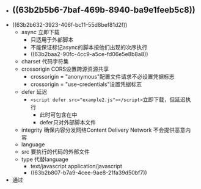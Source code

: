 - ## ((63b2b5b6-7baf-469b-8940-ba9e1feeb5c8))
- ((63b2b632-3923-406f-bc11-55d8bef81d2f))
	- async 立即下载
		- 只适用于外部脚本
		- 不能保证标记async的脚本按他们出现的次序执行
		- ((63b2baa2-90fc-4cc9-a5ce-fd06e5e8b8a8))
	- charset 代码字符集
	- crossorigin CORS设置跨源资源共享
		- crossorigin = "anonymous"配置文件请求不必设置凭据标志
		- crossorigin = "use-credentials"设置凭据标志
	- defer 延迟
		- `<script defer src="example2.js"></script>`立即下载，但延迟执行
			- 此时可包含在<head>中
			- defer只对外部脚本文件
	- integrity 确保内容分发网络Content Delivery Network 不会提供恶意内容
	- language
	- src 要执行的代码的外部文件
	- type 代替language
		- text/javascript application/javascript
		- ((63b2b807-b7a9-4cee-9ae8-21fa39d50bf7))
- 通过<script>
	- ((63b2b848-1988-4c32-898c-f89dcc2d7705))
		- ((63b2b882-4075-4556-8e7e-c0b775e7fce4))
	- ((63b2b852-0d55-451f-90c1-664c6c8d3b89))
		- `<script src = ""example.js"/>`
	- ((63b2b945-51a9-4d19-83ea-b59de7a0419e))
- 动态加载脚本
	- ```
	  let script = document.createElement('script');
	  script.src = 'gibberish.js';
	  document.head.appendChild(script);
	  //默认以异步加载，相当于添加了async
	  ```
	- ```
	  //明确设置问同步加载
	  let script = document.createElement('script');
	  script.src = 'gibberish.js';
	  script.async = false;
	  document.head.appendChild(script);
	  
	  //可在文档头部显式声明
	  <link rel = 'preload' href = "gibberish.js">
	  ```
- 可扩展超文本标记语言XHTML
	- ((63b2bce3-96e7-428a-88d8-e466c155377e))
- ## ((63b2be3b-1da2-4deb-9e8d-caa480fc8785))
- 推荐使用外部文件的理由
	- 可维护性
	- 缓存
		- 两个页面用到同一个文件，则只需下载一次
	- 适应未来
- ## ((63b2beaf-d402-4c5d-af7d-b81224b2baa6))
- 混杂模式 quirks mode
- 标准模式 standards mode
- 准标准模式 almost standards mode
	- 通过过度性文档类型Transitional 和框架集文档类型 Frameset
- ## ((63b2bfb2-2199-4581-89bd-f3576abbcc2e))
- 处理页面降级方案（并不支持JavaScript）
- 可以包含任何可以出现在<body>中的HTML元素，<script>除外
- 出现情况
	- 浏览器不支持脚本
	- 浏览器对脚本的支持被关闭
- ## ((63b2c01d-5344-40be-8f93-efdd431c2850))
-